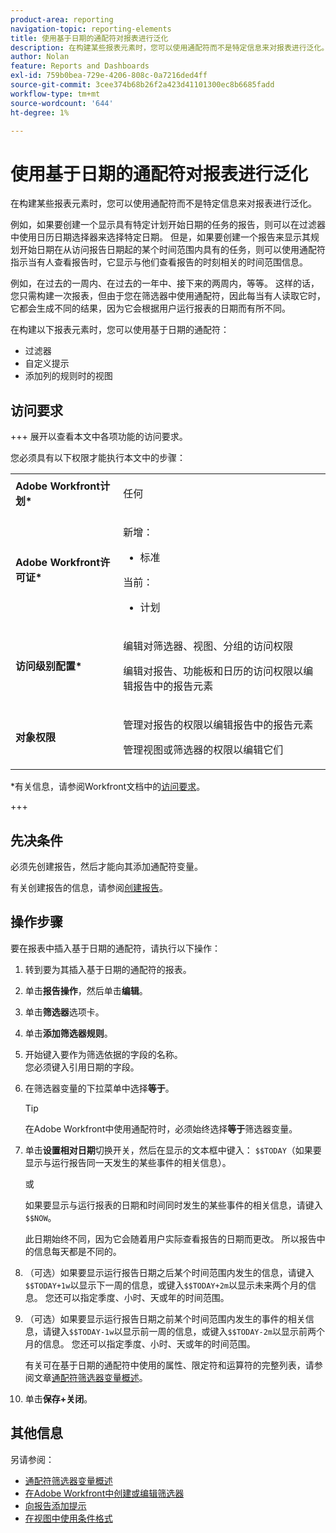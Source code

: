 ```yaml
---
product-area: reporting
navigation-topic: reporting-elements
title: 使用基于日期的通配符对报表进行泛化
description: 在构建某些报表元素时，您可以使用通配符而不是特定信息来对报表进行泛化。
author: Nolan
feature: Reports and Dashboards
exl-id: 759b0bea-729e-4206-808c-0a7216ded4ff
source-git-commit: 3cee374b68b26f2a423d41101300ec8b6685fadd
workflow-type: tm+mt
source-wordcount: '644'
ht-degree: 1%

---
```


# 使用基于日期的通配符对报表进行泛化

<!-- Audited: 11/2024 -->

在构建某些报表元素时，您可以使用通配符而不是特定信息来对报表进行泛化。

例如，如果要创建一个显示具有特定计划开始日期的任务的报告，则可以在过滤器中使用日历日期选择器来选择特定日期。 但是，如果要创建一个报告来显示其规划开始日期在从访问报告日期起的某个时间范围内具有的任务，则可以使用通配符指示当有人查看报告时，它显示与他们查看报告的时刻相关的时间范围信息。

例如，在过去的一周内、在过去的一年中、接下来的两周内，等等。 这样的话，您只需构建一次报表，但由于您在筛选器中使用通配符，因此每当有人读取它时，它都会生成不同的结果，因为它会根据用户运行报表的日期而有所不同。

在构建以下报表元素时，您可以使用基于日期的通配符：

* 过滤器
* 自定义提示
* 添加列的规则时的视图

## 访问要求

+++ 展开以查看本文中各项功能的访问要求。

您必须具有以下权限才能执行本文中的步骤：

<table style="table-layout:auto"> 
 <col> 
 <col> 
 <tbody> 
  <tr> 
   <td role="rowheader"><strong>Adobe Workfront计划*</strong></td> 
   <td> <p>任何</p> </td> 
  </tr> 
  <tr> 
   <td role="rowheader"><strong>Adobe Workfront许可证*</strong></td> 
   <td> 
      <p>新增：</p>
         <ul>
         <li><p>标准</p></li>
         </ul>
      <p>当前：</p>
         <ul>
         <li><p>计划</p></li>
         </ul>
   </td> 
  </tr> 
  <tr> 
   <td role="rowheader"><strong>访问级别配置*</strong></td> 
   <td> <p>编辑对筛选器、视图、分组的访问权限</p> <p>编辑对报告、功能板和日历的访问权限以编辑报告中的报告元素</p></td> 
  </tr> 
  <tr> 
   <td role="rowheader"><strong>对象权限</strong></td> 
   <td> <p>管理对报告的权限以编辑报告中的报告元素</p> <p>管理视图或筛选器的权限以编辑它们</p></td> 
  </tr> 
 </tbody> 
</table>

*有关信息，请参阅Workfront文档中的[访问要求](/help/quicksilver/administration-and-setup/add-users/access-levels-and-object-permissions/access-level-requirements-in-documentation.md)。

+++

## 先决条件

必须先创建报告，然后才能向其添加通配符变量。

有关创建报告的信息，请参阅[创建报告](../../../reports-and-dashboards/reports/creating-and-managing-reports/create-report.md)。

## 操作步骤

要在报表中插入基于日期的通配符，请执行以下操作：

1. 转到要为其插入基于日期的通配符的报表。
1. 单击&#x200B;**报告操作**，然后单击&#x200B;**编辑**。
1. 单击&#x200B;**筛选器**&#x200B;选项卡。
1. 单击&#x200B;**添加筛选器规则**。
1. 开始键入要作为筛选依据的字段的名称。\
   您必须键入引用日期的字段。
1. 在筛选器变量的下拉菜单中选择&#x200B;**等于**。

   >[!TIP]
   >
   >在Adobe Workfront中使用通配符时，必须始终选择&#x200B;**等于**&#x200B;筛选器变量。

1. 单击&#x200B;**设置相对日期**&#x200B;切换开关，然后在显示的文本框中键入： `$$TODAY`（如果要显示与运行报告同一天发生的某些事件的相关信息）。

   或

   如果要显示与运行报表的日期和时间同时发生的某些事件的相关信息，请键入`$$NOW`。

   此日期始终不同，因为它会随着用户实际查看报告的日期而更改。 所以报告中的信息每天都是不同的。

1. （可选）如果要显示运行报告日期之后某个时间范围内发生的信息，请键入`$$TODAY+1w`以显示下一周的信息，或键入`$$TODAY+2m`以显示未来两个月的信息。 您还可以指定季度、小时、天或年的时间范围。
1. （可选）如果要显示运行报告日期之前某个时间范围内发生的事件的相关信息，请键入`$$TODAY-1w`以显示前一周的信息，或键入`$$TODAY-2m`以显示前两个月的信息。 您还可以指定季度、小时、天或年的时间范围。

   有关可在基于日期的通配符中使用的属性、限定符和运算符的完整列表，请参阅文章[通配符筛选器变量概述](../../../reports-and-dashboards/reports/reporting-elements/understand-wildcard-filter-variables.md)。

1. 单击&#x200B;**保存+关闭**。

## 其他信息

另请参阅：

<!--outdated: * [Basic Report Creation Program](https://one.workfront.com/s/basic-report-creation-program) -->
* [通配符筛选器变量概述](../../../reports-and-dashboards/reports/reporting-elements/understand-wildcard-filter-variables.md)
* [在Adobe Workfront中创建或编辑筛选器](../../../reports-and-dashboards/reports/reporting-elements/create-filters.md)
* [向报告添加提示](../../../reports-and-dashboards/reports/creating-and-managing-reports/add-prompt-report.md)
* [在视图中使用条件格式](../../../reports-and-dashboards/reports/reporting-elements/use-conditional-formatting-views.md)
